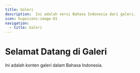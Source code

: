 ```yaml
---
title: Galeri
description:  Ini adalah versi Bahasa Indonesia dari galeri.
icon: hugeicons:image-01
navigation:
  - title: Galeri
---
```


# Selamat Datang di Galeri

Ini adalah konten galeri dalam Bahasa Indonesia.

